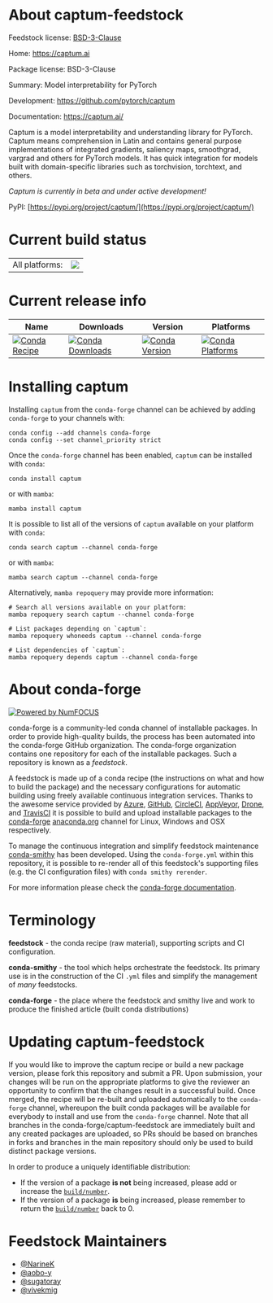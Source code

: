 About captum-feedstock
======================

Feedstock license: [BSD-3-Clause](https://github.com/conda-forge/captum-feedstock/blob/main/LICENSE.txt)

Home: https://captum.ai

Package license: BSD-3-Clause

Summary: Model interpretability for PyTorch

Development: https://github.com/pytorch/captum

Documentation: https://captum.ai/

Captum is a model interpretability and understanding library for PyTorch.
Captum means comprehension in Latin and contains general purpose
implementations of integrated gradients, saliency maps, smoothgrad,
vargrad and others for PyTorch models. It has quick integration for models
built with domain-specific libraries such as torchvision, torchtext, and others.

*Captum is currently in beta and under active development!*

PyPI: [https://pypi.org/project/captum/](https://pypi.org/project/captum/)


Current build status
====================


<table><tr><td>All platforms:</td>
    <td>
      <a href="https://dev.azure.com/conda-forge/feedstock-builds/_build/latest?definitionId=14911&branchName=main">
        <img src="https://dev.azure.com/conda-forge/feedstock-builds/_apis/build/status/captum-feedstock?branchName=main">
      </a>
    </td>
  </tr>
</table>

Current release info
====================

| Name | Downloads | Version | Platforms |
| --- | --- | --- | --- |
| [![Conda Recipe](https://img.shields.io/badge/recipe-captum-green.svg)](https://anaconda.org/conda-forge/captum) | [![Conda Downloads](https://img.shields.io/conda/dn/conda-forge/captum.svg)](https://anaconda.org/conda-forge/captum) | [![Conda Version](https://img.shields.io/conda/vn/conda-forge/captum.svg)](https://anaconda.org/conda-forge/captum) | [![Conda Platforms](https://img.shields.io/conda/pn/conda-forge/captum.svg)](https://anaconda.org/conda-forge/captum) |

Installing captum
=================

Installing `captum` from the `conda-forge` channel can be achieved by adding `conda-forge` to your channels with:

```
conda config --add channels conda-forge
conda config --set channel_priority strict
```

Once the `conda-forge` channel has been enabled, `captum` can be installed with `conda`:

```
conda install captum
```

or with `mamba`:

```
mamba install captum
```

It is possible to list all of the versions of `captum` available on your platform with `conda`:

```
conda search captum --channel conda-forge
```

or with `mamba`:

```
mamba search captum --channel conda-forge
```

Alternatively, `mamba repoquery` may provide more information:

```
# Search all versions available on your platform:
mamba repoquery search captum --channel conda-forge

# List packages depending on `captum`:
mamba repoquery whoneeds captum --channel conda-forge

# List dependencies of `captum`:
mamba repoquery depends captum --channel conda-forge
```


About conda-forge
=================

[![Powered by
NumFOCUS](https://img.shields.io/badge/powered%20by-NumFOCUS-orange.svg?style=flat&colorA=E1523D&colorB=007D8A)](https://numfocus.org)

conda-forge is a community-led conda channel of installable packages.
In order to provide high-quality builds, the process has been automated into the
conda-forge GitHub organization. The conda-forge organization contains one repository
for each of the installable packages. Such a repository is known as a *feedstock*.

A feedstock is made up of a conda recipe (the instructions on what and how to build
the package) and the necessary configurations for automatic building using freely
available continuous integration services. Thanks to the awesome service provided by
[Azure](https://azure.microsoft.com/en-us/services/devops/), [GitHub](https://github.com/),
[CircleCI](https://circleci.com/), [AppVeyor](https://www.appveyor.com/),
[Drone](https://cloud.drone.io/welcome), and [TravisCI](https://travis-ci.com/)
it is possible to build and upload installable packages to the
[conda-forge](https://anaconda.org/conda-forge) [anaconda.org](https://anaconda.org/)
channel for Linux, Windows and OSX respectively.

To manage the continuous integration and simplify feedstock maintenance
[conda-smithy](https://github.com/conda-forge/conda-smithy) has been developed.
Using the ``conda-forge.yml`` within this repository, it is possible to re-render all of
this feedstock's supporting files (e.g. the CI configuration files) with ``conda smithy rerender``.

For more information please check the [conda-forge documentation](https://conda-forge.org/docs/).

Terminology
===========

**feedstock** - the conda recipe (raw material), supporting scripts and CI configuration.

**conda-smithy** - the tool which helps orchestrate the feedstock.
                   Its primary use is in the construction of the CI ``.yml`` files
                   and simplify the management of *many* feedstocks.

**conda-forge** - the place where the feedstock and smithy live and work to
                  produce the finished article (built conda distributions)


Updating captum-feedstock
=========================

If you would like to improve the captum recipe or build a new
package version, please fork this repository and submit a PR. Upon submission,
your changes will be run on the appropriate platforms to give the reviewer an
opportunity to confirm that the changes result in a successful build. Once
merged, the recipe will be re-built and uploaded automatically to the
`conda-forge` channel, whereupon the built conda packages will be available for
everybody to install and use from the `conda-forge` channel.
Note that all branches in the conda-forge/captum-feedstock are
immediately built and any created packages are uploaded, so PRs should be based
on branches in forks and branches in the main repository should only be used to
build distinct package versions.

In order to produce a uniquely identifiable distribution:
 * If the version of a package **is not** being increased, please add or increase
   the [``build/number``](https://docs.conda.io/projects/conda-build/en/latest/resources/define-metadata.html#build-number-and-string).
 * If the version of a package **is** being increased, please remember to return
   the [``build/number``](https://docs.conda.io/projects/conda-build/en/latest/resources/define-metadata.html#build-number-and-string)
   back to 0.

Feedstock Maintainers
=====================

* [@NarineK](https://github.com/NarineK/)
* [@aobo-y](https://github.com/aobo-y/)
* [@sugatoray](https://github.com/sugatoray/)
* [@vivekmig](https://github.com/vivekmig/)

